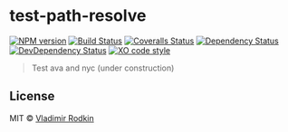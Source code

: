 # test-path-resolve

[![NPM version][npm-image]][npm-url]
[![Build Status][travis-image]][travis-url]
[![Coveralls Status][coveralls-image]][coveralls-url]
[![Dependency Status][depstat-image]][depstat-url]
[![DevDependency Status][depstat-dev-image]][depstat-dev-url]
[![XO code style][codestyle-image]][codestyle-url]

> Test ava and nyc (under construction)

## License
MIT © [Vladimir Rodkin](https://github.com/VovanR)

[npm-url]: https://npmjs.org/package/test-path-resolve
[npm-image]: http://img.shields.io/npm/v/test-path-resolve.svg?style=flat-square

[travis-url]: https://travis-ci.org/VovanR/test-path-resolve
[travis-image]: http://img.shields.io/travis/VovanR/test-path-resolve.svg?style=flat-square

[coveralls-url]: https://coveralls.io/r/VovanR/test-path-resolve
[coveralls-image]: http://img.shields.io/coveralls/VovanR/test-path-resolve.svg?style=flat-square

[depstat-url]: https://david-dm.org/VovanR/test-path-resolve
[depstat-image]: https://david-dm.org/VovanR/test-path-resolve.svg?style=flat-square

[depstat-dev-url]: https://david-dm.org/VovanR/test-path-resolve
[depstat-dev-image]: https://david-dm.org/VovanR/test-path-resolve/dev-status.svg?style=flat-square

[codestyle-url]: https://github.com/sindresorhus/xo
[codestyle-image]: https://img.shields.io/badge/code_style-XO-5ed9c7.svg?style=flat-square
